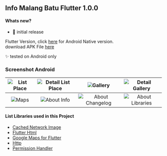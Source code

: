## Info Malang Batu Flutter 1.0.0 ##

#### Whats new? #####
- :tada: initial release

Flutter Version, click [here](https://github.com/yoesuv/Info-Malang-Batu) for Android Native version.<br/>
download APK File [here](https://www.dropbox.com/s/idegnciwgh3dtfa)

:sparkles: tested on Android only
### Screenshot Android ###
| ![List Place](https://i.imgur.com/6DHPgog.jpg) | ![Detail List Place](https://i.imgur.com/PnIr1DR.jpg) | ![Gallery](https://i.imgur.com/OmmP6dH.jpg) | ![Detail Gallery](https://i.imgur.com/DTnIrQW.jpg) |
| :---: | :---: | :---: | :---: |
| ![Maps](https://i.imgur.com/NW8PPEn.jpg) | ![About Info](https://i.imgur.com/O6uwtAZ.jpg) | ![About Changelog](https://i.imgur.com/eGJInfg.jpg) | ![About Libraries](https://i.imgur.com/LasZRSE.jpg) |

#### List Libraries used in this Project ####
- [Cached Network Image](https://pub.dev/packages/cached_network_image)
- [Flutter Html](https://pub.dev/packages/flutter_html)
- [Google Maps for Flutter](https://pub.dev/packages/google_maps_flutter)
- [Http](https://pub.dev/packages/http)
- [Permission Handler](https://pub.dev/packages/permission_handler)
